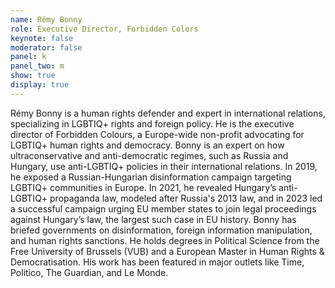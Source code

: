 ```yaml
---
name: Rémy Bonny
role: Executive Director, Forbidden Colors
keynote: false
moderator: false
panel: k
panel_two: m
show: true
display: true
---
```


Rémy Bonny is a human rights defender and expert in international relations, specializing in LGBTIQ+ rights and foreign policy. He is the executive director of Forbidden Colours, a Europe-wide non-profit advocating for LGBTIQ+ human rights and democracy. Bonny is an expert on how ultraconservative and anti-democratic regimes, such as Russia and Hungary, use anti-LGBTIQ+ policies in their international relations. In 2019, he exposed a Russian-Hungarian disinformation campaign targeting LGBTIQ+ communities in Europe. In 2021, he revealed Hungary’s anti-LGBTIQ+ propaganda law, modeled after Russia's 2013 law, and in 2023 led a successful campaign urging EU member states to join legal proceedings against Hungary’s law, the largest such case in EU history. Bonny has briefed governments on disinformation, foreign information manipulation, and human rights sanctions. He holds degrees in Political Science from the Free University of Brussels (VUB) and a European Master in Human Rights & Democratisation. His work has been featured in major outlets like Time, Politico, The Guardian, and Le Monde.
